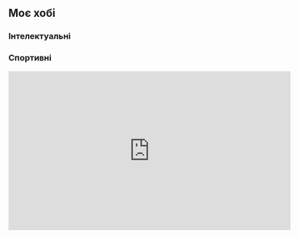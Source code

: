 ## Моє хобі

### Інтелектуальні

### Спортивні
<iframe width="560" height="315" src="https://www.youtube.com/embed/lhs2JS_f9bI" title="YouTube video player" frameborder="0" allow="accelerometer; autoplay; clipboard-write; encrypted-media; gyroscope; picture-in-picture" allowfullscreen></iframe>

